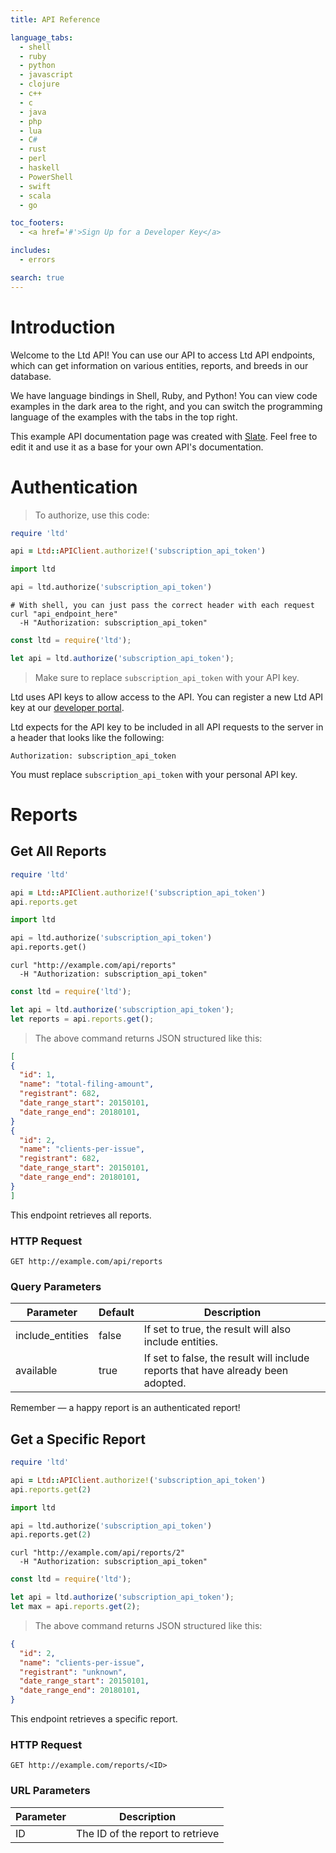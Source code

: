 ```yaml
---
title: API Reference

language_tabs:
  - shell
  - ruby
  - python
  - javascript
  - clojure
  - c++
  - c
  - java
  - php
  - lua
  - C#
  - rust
  - perl
  - haskell
  - PowerShell
  - swift
  - scala
  - go

toc_footers:
  - <a href='#'>Sign Up for a Developer Key</a>

includes:
  - errors

search: true
---
```


# Introduction

Welcome to the Ltd API! You can use our API to access Ltd API endpoints, which can get information on various entities, reports, and breeds in our database.

We have language bindings in Shell, Ruby, and Python! You can view code examples in the dark area to the right, and you can switch the programming language of the examples with the tabs in the top right.

This example API documentation page was created with [Slate](https://github.com/tripit/slate). Feel free to edit it and use it as a base for your own API's documentation.

# Authentication

> To authorize, use this code:

```ruby
require 'ltd'

api = Ltd::APIClient.authorize!('subscription_api_token')
```

```python
import ltd

api = ltd.authorize('subscription_api_token')
```

```shell
# With shell, you can just pass the correct header with each request
curl "api_endpoint_here"
  -H "Authorization: subscription_api_token"
```

```javascript
const ltd = require('ltd');

let api = ltd.authorize('subscription_api_token');
```

> Make sure to replace `subscription_api_token` with your API key.

Ltd uses API keys to allow access to the API. You can register a new Ltd API key at our [developer portal](https://ltdapi.com/developers).

Ltd expects for the API key to be included in all API requests to the server in a header that looks like the following:

`Authorization: subscription_api_token`

<aside class="notice">
You must replace <code>subscription_api_token</code> with your personal API key.
</aside>

# Reports

## Get All Reports

```ruby
require 'ltd'

api = Ltd::APIClient.authorize!('subscription_api_token')
api.reports.get
```

```python
import ltd

api = ltd.authorize('subscription_api_token')
api.reports.get()
```

```shell
curl "http://example.com/api/reports"
  -H "Authorization: subscription_api_token"
```

```javascript
const ltd = require('ltd');

let api = ltd.authorize('subscription_api_token');
let reports = api.reports.get();
```

> The above command returns JSON structured like this:

```json
[
{
  "id": 1,
  "name": "total-filing-amount",
  "registrant": 682,
  "date_range_start": 20150101,
  "date_range_end": 20180101,
}
{
  "id": 2,
  "name": "clients-per-issue",
  "registrant": 682,
  "date_range_start": 20150101,
  "date_range_end": 20180101,
}
]
```

This endpoint retrieves all reports.

### HTTP Request

`GET http://example.com/api/reports`

### Query Parameters

Parameter | Default | Description
--------- | ------- | -----------
include_entities | false | If set to true, the result will also include entities.
available | true | If set to false, the result will include reports that have already been adopted.

<aside class="success">
Remember — a happy report is an authenticated report!
</aside>

## Get a Specific Report

```ruby
require 'ltd'

api = Ltd::APIClient.authorize!('subscription_api_token')
api.reports.get(2)
```

```python
import ltd

api = ltd.authorize('subscription_api_token')
api.reports.get(2)
```

```shell
curl "http://example.com/api/reports/2"
  -H "Authorization: subscription_api_token"
```

```javascript
const ltd = require('ltd');

let api = ltd.authorize('subscription_api_token');
let max = api.reports.get(2);
```

> The above command returns JSON structured like this:

```json
{
  "id": 2,
  "name": "clients-per-issue",
  "registrant": "unknown",
  "date_range_start": 20150101,
  "date_range_end": 20180101,
}
```

This endpoint retrieves a specific report.
### HTTP Request

`GET http://example.com/reports/<ID>`

### URL Parameters

Parameter | Description
--------- | -----------
ID | The ID of the report to retrieve

